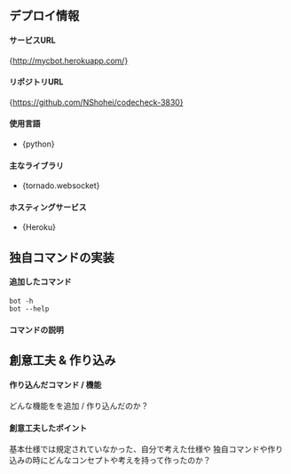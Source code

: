## デプロイ情報
#### サービスURL
{http://mycbot.herokuapp.com/}

#### リポジトリURL
{https://github.com/NShohei/codecheck-3830}

#### 使用言語
- {python}

#### 主なライブラリ
- {tornado.websocket}

####  ホスティングサービス
- {Heroku}

## 独自コマンドの実装
#### 追加したコマンド
```
bot -h
bot --help
```

#### コマンドの説明

## 創意工夫 & 作り込み
#### 作り込んだコマンド / 機能
どんな機能をを追加 / 作り込んだのか？

#### 創意工夫したポイント
基本仕様では規定されていなかった、自分で考えた仕様や
独自コマンドや作り込みの時にどんなコンセプトや考えを持って作ったのか？
